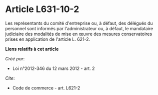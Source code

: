 # Article L631-10-2

Les représentants du comité d'entreprise ou, à défaut, des délégués du personnel sont informés par l'administrateur ou, à
défaut, le mandataire judiciaire des modalités de mise en œuvre des mesures conservatoires prises en application de l'article
L. 621-2.

**Liens relatifs à cet article**

_Créé par_:

  - Loi n°2012-346 du 12 mars 2012 - art. 2

_Cite_:

  - Code de commerce - art. L621-2

